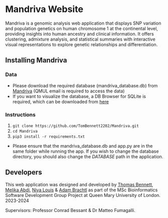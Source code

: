# **Mandriva Website**
Mandriva is a genomic analysis web application that displays SNP variation and population genetics on human chromosome 1 at the continental level, providing insights into human ancestry and clinical information. It offers clustering, admixture analysis, and statistical summaries with interactive visual representations to explore genetic relationships and differentiation.

## Installing Mandriva
### Data
* Please download the required database (mandriva_database.db) from [Mandriva](https://qmulprod-my.sharepoint.com/personal/bt23629_qmul_ac_uk/_layouts/15/onedrive.aspx?id=%2Fpersonal%2Fbt23629%5Fqmul%5Fac%5Fuk%2FDocuments%2FMandriva&ct=1709042648099&or=OWA%2DNT&cid=bf1c1404%2D4efb%2D5f3f%2D8046%2D524f80580ab0&ga=1) (QMUL email is required to access the data)
* If you want to visualize the database, a DB Browser for SQLite is required, which can be downloaded from [here](https://sqlitebrowser.org/dl/) 


### Instructions 

1. `git clone https://github.com/TomBennett2202/Mandriva.git`
2. `cd Mandriva`
3. `pip3 install -r requirements.txt`



* Please ensure that the mandriva_database.db and app.py are in the same folder while running the app.
If you wish to change the database directory, you should also change the *DATABASE* path in the application.



## Developers
This web application was designed and developed by [Thomas Bennett](https://github.com/TomBennett2202), [Melika Abdi](https://github.com/meliabdi), [Niya Louis](https://github.com/Niyalouis) & [Adam Brachtl](https://github.com/ABrachtl) as part of the MSc Bioinformatics Software Development Group Project at Queen Mary University of London. 
2023-2024

Supervisors: Professor Conrad Bessant & Dr Matteo Fumagalli.



